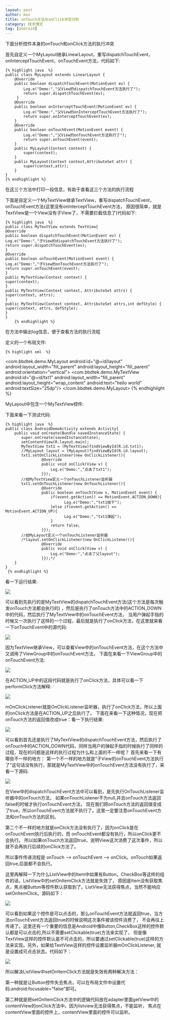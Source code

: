 ```yaml
---
layout: post
author: mxn
title: onTouch方法与onClick冲突分析
category: 技术博文
tag: [android]
---
```


下面分析控件本身的onTouch和onClick方法的执行冲突

首先自定义一个MyLayout继承LinearLayout，重写dispatchTouchEvent，onInterceptTouchEvent，onTouchEvent方法，代码如下:

    {% highlight java  %}
    public class MyLayout extends LinearLayout {
        @Override
        public boolean dispatchTouchEvent(MotionEvent ev) {
            Log.e("Demo:","父View的dispatchTouchEvent方法执行了");
            return super.dispatchTouchEvent(ev);
         }
        @Override
        public boolean onInterceptTouchEvent(MotionEvent ev) {
            Log.e("Demo:","父View的onInterceptTouchEvent方法执行了");
            return super.onInterceptTouchEvent(ev);
        }
        @Override
        public boolean onTouchEvent(MotionEvent event) {
            Log.e("Demo:","父View的onTouchEvent方法执行了");
            return super.onTouchEvent(event);
        }
        public MyLayout(Context context) {
            super(context);
        }
        public MyLayout(Context context,AttributeSet attr) {
            super(context,attr);
        }
    }
    {% endhighlight %}

在这三个方法中打印一段信息，有助于查看这三个方法的执行流程

下面是自定义一个MyTextView继承TextView，重写dispatchTouchEvent，onTouchEvent方法(这里没有onInterceptTouchEvent方法，
原因很简单，就是TextView是一个View没有子View了，不需要拦截信息了)代码如下:

    {% highlight java  %}
    public class MyTextView extends TextView{
    @Override
    public boolean dispatchTouchEvent(MotionEvent ev) {
    Log.e("Demo:","子View的dispatchTouchEvent方法执行了");
    return super.dispatchTouchEvent(ev);
    }
    @Override
    public boolean onTouchEvent(MotionEvent event) {
    Log.e("Demo:","子View的onTouchEvent方法执行了");
    return super.onTouchEvent(event);
    }
    public MyTextView(Context context) {
    super(context);
    }
    public MyTextView(Context context, AttributeSet attrs) {
    super(context, attrs);
    }
    public MyTextView(Context context, AttributeSet attrs,int defStyle) {
    super(context, attrs, defStyle);
    }
    }
        {% endhighlight %}

在方法中输出log信息，便于查看方法的执行流程

<!-- more -->

定义的一个布局文件:

    {% highlight xml  %}
<?xml version="1.0" encoding="utf-8"?>
<LinearLayout
    xmlns:android="http://schemas.android.com/apk/res/android"
    android:layout_width="fill_parent"
    android:layout_height="fill_parent">
        <com.bbdtek.demo.MyLayout
            android:id="@+id/layout"
            android:layout_width="fill_parent"
            android:layout_height="fill_parent"
            android:orientation="vertical">
            <com.bbdtek.demo.MyTextView
                android:id="@+id/txt1"
                android:layout_width="fill_parent"
                android:layout_height="wrap_content"
                android:text="hello world"
                android:textSize="25dp"/>
        </com.bbdtek.demo.MyLayout>
</LinearLayout>
            {% endhighlight %}

MyLayout中包含一个MyTextView控件:

下面来看一下测试代码:

    {% highlight java  %}
    public class AndroidDemoActivity extends Activity{
        public void onCreate(Bundle savedInstanceState) {
           super.onCreate(savedInstanceState);
           setContentView(R.layout.main);
           MyTextView txt1 = (MyTextView)findViewById(R.id.txt1);
           //MyLayout layout = (MyLayout)findViewById(R.id.layout);
           txt1.setOnClickListener(new OnClickListener(){
                    @Override
                    public void onClick(View v) {
                        Log.e("Demo:","点击了txt1");
                    }});
           //给MyTextView定义一个onTouchListener监听器
           txt1.setOnTouchListener(new OnTouchListener(){
                    @Override
                    public boolean onTouch(View v, MotionEvent event) {
                        if(event.getAction() == MotionEvent.ACTION_DOWN){
                              Log.e("Demo:","txt1按下");
                        }else if(event.getAction() == MotionEvent.ACTION_UP){
                              Log.e("Demo:","txt1弹起");
                        }
                        return false;
                    }});
           //给MyLayout定义一个onTouchListener监听器
           /*layout.setOnClickListener(new OnClickListener(){
                    @Override
                    public void onClick(View v) {
                        Log.e("Demo:","点击了父layout");
                    }});*/
        }
    }
     {% endhighlight %}

看一下运行结果:

![](https://raw.githubusercontent.com/mxn21/mxn21.github.io/master/public/img/img30.png)

可以看到先执行的是MyTextView的dispatchTouchEvent方法(这个方法是每次触发onTouch方法都会执行的)
，然后是执行了onTouch方法中的ACTION_DOWN中的代码，然后执行了MyTextView中的onTouchEvent方法，
当用户弹起手指的时候又一次执行了这样的一个过程，最后就是执行了onClick方法，在这里就来看一下onTouchEvent中的源代码:

![](https://raw.githubusercontent.com/mxn21/mxn21.github.io/master/public/img/img31.png)

因为TextView继承View，可以查看View中的onTouchEvent方法，在这个方法中又调用了ViewGroup中的onTouchEvent方法，
下面在来看一下ViewGroup中的onTouchEvent方法:

![](https://raw.githubusercontent.com/mxn21/mxn21.github.io/master/public/img/img32.png)


在ACTION_UP中的这段代码就是执行了onClick方法，具体可以看一下performClick方法解释:

![](https://raw.githubusercontent.com/mxn21/mxn21.github.io/master/public/img/img33.png)

mOnClickListener就是OnClickListener监听器，执行了onClick方法，所以上面的onClick方法是在ACTION_UP之后执行了。
下面在来看一下这种情况，现在把onTouch方法的返回值改成true：看一下执行结果:

![](https://raw.githubusercontent.com/mxn21/mxn21.github.io/master/public/img/img34.png)

可以看到首先还是执行了MyTextView的dispatchTouchEvent方法，然后执行了onTouch中的ACTION_DOWN代码，同样当用户的弹起手指的时候执行了同样的过程，现在的问题是这样的执行过程为什么和上面的不一样呢？
首先来看一下有哪些不一样的地方：
第一个不一样的地方就是”子View的onTouchEvent方法执行了“这句话没有执行，那就是MyTextView中的onTouchEvent方法没有执行了，来看一下源码:

![](https://raw.githubusercontent.com/mxn21/mxn21.github.io/master/public/img/img35.png)

在View中的dispatchTouchEvent方法中可以看到，是先执行OnTouchListener监听器中的onTouch方法，
如果onTouchListener不为null,并且onTouch方法返回false的时候才执行onTouchEvent方法，
现在我们把onTouch方法的返回值变成了true，所以onTouchEvent方法就不执行了。这里一定要注意onTouchEvent方法和onTouch方法的区别。

第二个不一样的地方就是onClick方法没有执行了，因为onClick是在onTouchEvent执行后执行的，而 onTouchEvent都没有执行，所以onClick更不会执行。
所以如果onTouch方法返回true，说明View这次消费了这次事件，所以就不会再执行后续的onClick方法了。

所以事件传递流程是 onTouch --> onTouchEvent --> onClick。onTouch如果返回true,后面都不会执行。


这里再解释一下为什么ListView中的Item中如果有Button，CheckBox等这样的组件的话，ListView中的setOnItemClick方法就是失效了，
原因是Item没有获取焦点，焦点被Button等控件默认获取到了。ListView无法获得焦点，当然不能响应setOnItemClick。源码如下：

![](https://raw.githubusercontent.com/mxn21/mxn21.github.io/master/public/img/img36.png)

可以看到如果这个控件是可以点击的，那么onTouchEvent方法就返回true，当方法onTouchEvent方法返回true的时候说明这次事件被该控件消费了，
不会再往上传递了。这里还有一个重要的信息是Android中像Button,CheckBox这样的控件默认都是可以点击的,所以不需要setClickable(true)方法来实现了，
但是像TextView这样的控件默认是不可点击的，所以要通过setClickable(true)这样的方法来实现。另外，如果给TextView这样的控件设置监听器mOnClickListener,
就是设置成可点击状态。代码如下：

![](https://raw.githubusercontent.com/mxn21/mxn21.github.io/master/public/img/img37.png)

所以解决ListView中setOnItemClick方法就是失效有两种解决方法：

第一种就是让Button控件失去焦点，可以在布局文件中设置代码:android:focusable="false"即可。

第二种就是把setOnItemClick方法中的逻辑代码放在adapter里面getView中的contentView的onClick方法中。因为listview无法获得焦点，不能监听，
焦点在contentView里面的控件上，contentView里面的控件可以监听。








